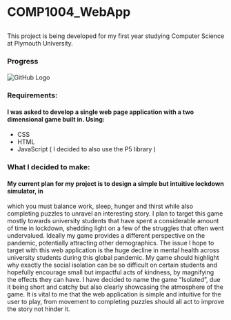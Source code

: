 # COMP1004_WebApp
##
This project is being developed for my first year studying Computer Science at Plymouth University.

### Progress
#### 
![GitHub Logo](https://i.gyazo.com/79a139607770794a6b18a1960b4b5c57.png)

### Requirements:
#### I was asked to develop a single web page application with a two dimensional game built in. Using:
  * CSS
  * HTML
  * JavaScript ( I decided to also use the P5 library )
 
### What I decided to make: 
#### My current plan for my project is to design a simple but intuitive lockdown simulator, in
which you must balance work, sleep, hunger and thirst while also completing puzzles to
unravel an interesting story.
I plan to target this game mostly towards university students that have spent a considerable
amount of time in lockdown, shedding light on a few of the struggles that often went
undervalued. Ideally my game provides a different perspective on the pandemic, potentially
attracting other demographics. The issue I hope to target with this web application is the
huge decline in mental health across university students during this global pandemic. My
game should highlight why exactly the social isolation can be so difficult on certain students
and hopefully encourage small but impactful acts of kindness, by magnifying the effects they
can have.
I have decided to name the game “Isolated”, due it being short and catchy but also clearly
showcasing the atmosphere of the game. It is vital to me that the web application is simple
and intuitive for the user to play, from movement to completing puzzles should all act to
improve the story not hinder it.

